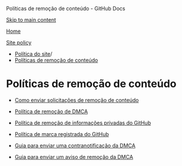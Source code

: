 Políticas de remoção de conteúdo - GitHub Docs

[Skip to main content](#main-content)

[Home](/pt)

[Site policy](/pt/site-policy)

* [Política do site](/pt/site-policy)/
* [Políticas de remoção de conteúdo](/pt/site-policy/content-removal-policies)

Políticas de remoção de conteúdo
==========

* [Como enviar solicitações de remoção de conteúdo](/pt/site-policy/content-removal-policies/submitting-content-removal-requests)

* [Política de remoção de DMCA](/pt/site-policy/content-removal-policies/dmca-takedown-policy)

* [Política de remoção de informações privadas do GitHub](/pt/site-policy/content-removal-policies/github-private-information-removal-policy)

* [Política de marca registrada do GitHub](/pt/site-policy/content-removal-policies/github-trademark-policy)

* [Guia para enviar uma contranotificação da DMCA](/pt/site-policy/content-removal-policies/guide-to-submitting-a-dmca-counter-notice)

* [Guia para enviar um aviso de remoção da DMCA](/pt/site-policy/content-removal-policies/guide-to-submitting-a-dmca-takedown-notice)
